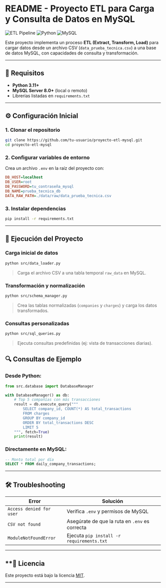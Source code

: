 # **README - Proyecto ETL para Carga y Consulta de Datos en MySQL**

![ETL Pipeline](https://img.shields.io/badge/ETL-Pipeline-blue) 
![Python](https://img.shields.io/badge/Python-3.11%2B-green)
![MySQL](https://img.shields.io/badge/MySQL-8.0%2B-orange)

Este proyecto implementa un proceso **ETL (Extract, Transform, Load)** para cargar datos desde un archivo CSV (`data_prueba_tecnica.csv`) a una base de datos MySQL, con capacidades de consulta y transformación.

---

## **📌 Requisitos**
- **Python 3.11+**
- **MySQL Server 8.0+** (local o remoto)
- Librerías listadas en `requirements.txt`

---

## **⚙️ Configuración Inicial**
### 1. **Clonar el repositorio**
```bash
git clone https://github.com/tu-usuario/proyecto-etl-mysql.git
cd proyecto-etl-mysql
```

### 2. **Configurar variables de entorno**
Crea un archivo `.env` en la raíz del proyecto con:
```ini
DB_HOST=localhost
DB_USER=root
DB_PASSWORD=tu_contraseña_mysql
DB_NAME=prueba_tecnica_db
DATA_RAW_PATH=./data/raw/data_prueba_tecnica.csv
```

### 3. **Instalar dependencias**
```bash
pip install -r requirements.txt
```

---

## **🚀 Ejecución del Proyecto**
### **Carga inicial de datos**
```bash
python src/data_loader.py
```
> Carga el archivo CSV a una tabla temporal `raw_data` en MySQL.

### **Transformación y normalización**
```bash
python src/schema_manager.py
```
> Crea las tablas normalizadas (`companies` y `charges`) y carga los datos transformados.

### **Consultas personalizadas**
```bash
python src/sql_queries.py
```
> Ejecuta consultas predefinidas (ej: vista de transacciones diarias).

## **🔍 Consultas de Ejemplo**
### Desde Python:
```python
from src.database import DatabaseManager

with DatabaseManager() as db:
    # Top 5 compañías con más transacciones
    result = db.execute_query("""
        SELECT company_id, COUNT(*) AS total_transactions
        FROM charges
        GROUP BY company_id
        ORDER BY total_transactions DESC
        LIMIT 5
    """, fetch=True)
    print(result)
```

### Directamente en MySQL:
```sql
-- Monto total por día
SELECT * FROM daily_company_transactions;
```

---

## **🛠️ Troubleshooting**
| **Error**                     | **Solución**                                  |
|-------------------------------|-----------------------------------------------|
| `Access denied for user`      | Verifica `.env` y permisos de MySQL          |
| `CSV not found`               | Asegúrate de que la ruta en `.env` es correcta |
| `ModuleNotFoundError`         | Ejecuta `pip install -r requirements.txt`    |

---

## **📄 Licencia
Este proyecto está bajo la licencia [MIT](LICENSE).

---
